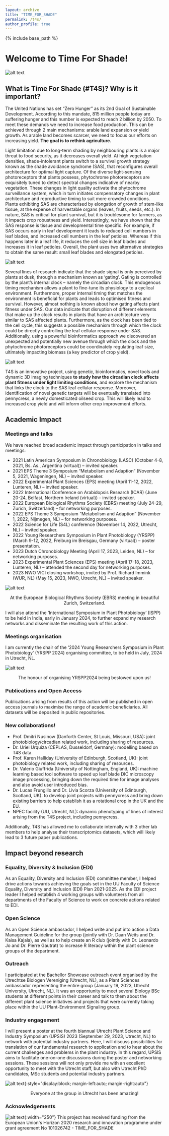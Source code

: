 ```yaml
---
layout: archive
title: "TIME_FOR_SHADE"
permalink: /t4s/
author_profile: true
---
```

{% include base_path %}


# Welcome to Time For Shade!

![alt text](/images/T4S.png "Time For Shade (c) Andrés Romanowski 2021")

## What is Time For Shade (#T4S)? Why is it important?
The United Nations has set “Zero Hunger” as its 2nd Goal of Sustainable Development. According to this mandate, 815 million people today are suffering hunger and this number is expected to reach 2 billion by 2050. To meet these demands we need to increase food production. This can be achieved through 2 main mechanisms: arable land expansion or yield growth. As arable land becomes scarcer, we need to focus our efforts on increasing yield. **The goal is to rethink agriculture.**

Light limitation due to long-term shading by neighbouring plants is a major threat to food security, as it decreases overall yield. At high vegetation densities, shade-intolerant plants switch to a survival growth strategy known as the shade avoidance syndrome (SAS), that reconfigures overall architecture for optimal light capture. Of the diverse light-sensing photoreceptors that plants possess, phytochrome photoreceptors are exquisitely tuned to detect spectral changes indicative of nearby vegetation. These changes in light quality activate the phytochrome surveillance system, which in turn initiates compensatory changes in plant architecture and reproductive timing to suit more crowded conditions. Plants exhibiting SAS are characterised by elongation of growth of stem-like tissue, at the expense of harvestable organs (leaves, fruits, seeds, etc.). In nature, SAS is critical for plant survival, but it is troublesome for farmers, as it impacts crop robustness and yield. Interestingly, we have shown that the SAS response is tissue and developmental time specific. For example, if SAS occurs early in leaf development it leads to reduced cell numbers in leaf blades, and increased cell numbers in the leaf petioles. Whereas if this happens later in a leaf life, it reduces the cell size in leaf blades and increases it in leaf petioles. Overall, the plant uses two alternative strategies to obtain the same result: small leaf blades and elongated petioles.

![alt text](/images/SAS.png "Time For Shade (c) Andrés Romanowski 2023")

Several lines of research indicate that the shade signal is only perceived by plants at dusk, through a mechanism known as ‘gating’. Gating is controlled by the plant’s internal clock – namely the circadian clock. This endogenous timing mechanism allows a plant to fine-tune its physiology to a cyclical environment. Furthermore, proper internal timing that matches the environment is beneficial for plants and leads to optimised fitness and survival. However, almost nothing is known about how gating affects plant fitness under SAS. Our data indicate that disruption of different elements that make up the clock results in plants that have an architecture very similar to SAS affected plants. Furthermore, as the clock has been tied to the cell cycle, this suggests a possible mechanism through which the clock could be directly controlling the leaf cellular response under SAS. Additionally, using a powerful bioinformatics approach we discovered an unexpected and potentially new avenue through which the clock and the phytochrome photoreceptors could be coordinately regulating leaf size, ultimately impacting biomass (a key predictor of crop yield).

![alt text](/images/clock_gating.png "Time For Shade (c) Andrés Romanowski 2021")

T4S is an innovative project, using genetic, bioinformatics, novel tools and dynamic 3D imaging techniques **to study how the circadian clock affects plant fitness under light limiting conditions**, and explore the mechanism that links the clock to the SAS leaf cellular response. Moreover, identification of novel genetic targets will be eventually translated into pennycress, a newly domesticated oilseed crop. This will likely lead to increased crop yield and will inform other crop improvement efforts.

## Academic Impact
### Meetings and talks
We have reached broad academic impact through participation in talks and meetings: 
-	2021 Latin American Symposium in Chronobiology (LASC) (October 4-8, 2021, Bs. As., Argentina (virtual)) – invited speaker.
-	2021 EPS Theme 3 Symposium “Metabolism and Adaption” (November 5, 2021, Wageningen, NL) – invited speaker.
-	2022 Experimental Plant Sciences (EPS) meeting (April 11-12, 2022, Lunteren, NL) – invited speaker.
-	2022 International Conference on Arabidopsis Research (ICAR) (June 20-24, Belfast, Northern Ireland (virtual)) – invited speaker.
-	2022 European Biological Rhythms Society (EBRS) meeting (July 24-29, Zurich, Switzerland) – for networking purposes.
-	2022 EPS Theme 3 Symposium “Metabolism and Adaption” (November 1, 2022, Nijmegen, NL) – for networking purposes.
-	2022 Science for Life (S4L) conference (November 14, 2022, Utrecht, NL) – invited speaker.
-	2022 Young Researchers Symposium in Plant Photobiology (YRSPP) (March 9-12, 2022, Freiburg im Breisgau, Germany (virtual)) – poster presentation.
-	2023 Dutch Chronobiology Meeting (April 17, 2023, Leiden, NL) – for networking purposes.
-	2023 Experimental Plant Sciences (EPS) meeting (April 17-18, 2023, Lunteren, NL) – attended the second day for networking purposes.
-	2023 NWO VICI closing workshop, invited by Prof. Richard Immink (WUR, NL) (May 15, 2023, NWO, Utrecht, NL) – invited speaker.

![alt text](/images/EBRS_meeting.jpg "Time For Shade (c) Andrés Romanowski 2023")

<center>At the European Biological Rhythms Society (EBRS) meeting in beautiful Zurich, Switzerland.</center>

I will also attend the ‘International Symposium in Plant Photobiology’ (ISPP) to be held in India, early in January 2024, to further expand my research networks and disseminate the resulting work of this action.

### Meetings organisation
I am currently the chair of the ‘2024 Young Researchers Symposium in Plant Photobiology’ (YRSPP 2024) organising committee, to be held in July, 2024 in Utrecht, NL. 

![alt text](/images/YRSPP2024_organizers.jpeg "Time For Shade (c) Andrés Romanowski 2023")

<center>The honour of organising YRSPP2024 being bestowed upon us!</center>

### Publications and Open Access
Publications arising from results of this action will be published in open access journals to maximise the range of academic beneficiaries. All datasets will be deposited in public repositories.

### New collaborations!
-	Prof. Dmitri Nusinow (Danforth Center, St Louis, Missouri, USA): joint photobiology/circadian related work, including sharing of resources.
-	Dr. Uriel Urquiza (CEPLAS, Dusseldorf, Germany): modelling based on T4S data.
-	Prof. Karen Halliday (University of Edinburgh, Scotland, UK): joint photobiology related work, including sharing of resources.
-	Dr. Valerio Giuffrida (University of Nottingham, England, UK): machine learning based tool software to speed up leaf blade DIC microscopy image processing, bringing down the required time for image analyses and also avoid user introduced bias.
-	Dr. Lucas Frungillo and Dr. Livia Scorza (University of Edinburgh, Scotland, UK): to develop joint projects with pennycress and bring down existing barriers to help establish it as a rotational crop in the UK and the EU.
-	NPEC facility (UU, Utrecht, NL): dynamic phenotyping of lines of interest arising from the T4S project, including pennycress.

Additionally, T4S has allowed me to collaborate internally with 3 other lab members to help analyse their transcriptomics datasets, which will likely lead to 3 future paper publications.


## Impact beyond research
### Equality, Diversity & Inclusion (EDI)
As an Equality, Diversity and Inclusion (EDI) committee member, I helped drive actions towards achieving the goals set in the UU Faculty of Science Equality, Diversity and Inclusion (EDI) Plan 2021-2025. As the EDI project leader I helped establish 4 working groups with volunteers from all departments of the Faculty of Science to work on concrete actions related to EDI.

### Open Science
As an Open Science ambassador, I helped write and put into action a Data Management Guideline for the group (jointly with Dr. Daan Weits and Dr. Kaisa Kajala), as well as to help create an R club (jointly with Dr. Leonardo Jo and Dr. Pierre Gautrat) to increase R literacy within the plant science groups of the department.

### Outreach
I participated at the Bachellor Showcase outreach event organised by the Utrechtse Biologen Vereniging (Utrecht, NL), as a Plant Sciences ambassador representing the entire group (January 19, 2023, Utrecht University, Utrecht, NL). It was an opportunity to meet several Biology  BSc students at different points in their career and talk to them about the different plant science initiatives and projects that were currently taking place within the UU Plant-Environment Signaling group.

### Industry engagement
I will present a poster at the fourth biannual Utrecht Plant Science and Industry Symposium (UPSIS) 2023 (September 29, 2023, Utrecht, NL) to network with potential industry partners. Here, I will discuss possibilities for translation of our fundamental research to application and to hear about the current challenges and problems in the plant industry. In this regard, UPSIS aims to facilitate one-on-one discussions during the poster and networking sessions. These sessions will not only provide me with an excellent opportunity to meet with the Utrecht staff, but also with Utrecht PhD candidates, MSc students and potential industry partners.



![alt text](/images/PES_group_picture.jpg "Time For Shade (c) Andrés Romanowski 2023"){:style="display:block; margin-left:auto; margin-right:auto"}

<center>Everyone at the group in Utrecht has been amazing!</center>

### Acknowledgements
![alt text](/images/EU_emblem_normal-reproduction-low-resolution.jpg "This project has received funding from the European Union's Horizon 2020 research and innovation programme under grant agreement No 101026742 - TIME_FOR_SHADE"){:width="250"} This project has received funding from the European Union's Horizon 2020 research and innovation programme under grant agreement No 101026742 - TIME_FOR_SHADE 

